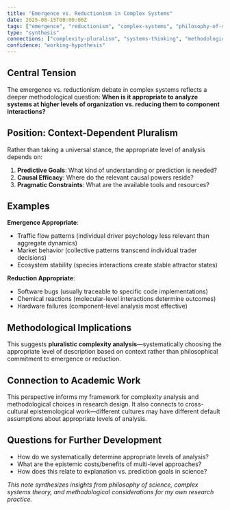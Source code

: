 ```yaml
---
title: "Emergence vs. Reductionism in Complex Systems"
date: 2025-08-15T00:00:00Z
tags: ["emergence", "reductionism", "complex-systems", "philosophy-of-science"]
type: "synthesis"
connections: ["complexity-pluralism", "systems-thinking", "methodological-pluralism"]
confidence: "working-hypothesis"
---
```


## Central Tension

The emergence vs. reductionism debate in complex systems reflects a deeper methodological question: **When is it appropriate to analyze systems at higher levels of organization vs. reducing them to component interactions?**

## Position: Context-Dependent Pluralism

Rather than taking a universal stance, the appropriate level of analysis depends on:

1. **Predictive Goals**: What kind of understanding or prediction is needed?
2. **Causal Efficacy**: Where do the relevant causal powers reside?
3. **Pragmatic Constraints**: What are the available tools and resources?

## Examples

**Emergence Appropriate**:
- Traffic flow patterns (individual driver psychology less relevant than aggregate dynamics)
- Market behavior (collective patterns transcend individual trader decisions)
- Ecosystem stability (species interactions create stable attractor states)

**Reduction Appropriate**:
- Software bugs (usually traceable to specific code implementations)
- Chemical reactions (molecular-level interactions determine outcomes)
- Hardware failures (component-level analysis most effective)

## Methodological Implications

This suggests **pluralistic complexity analysis**—systematically choosing the appropriate level of description based on context rather than philosophical commitment to emergence or reduction.

## Connection to Academic Work

This perspective informs my framework for complexity analysis and methodological choices in research design. It also connects to cross-cultural epistemological work—different cultures may have different default assumptions about appropriate levels of analysis.

## Questions for Further Development

- How do we systematically determine appropriate levels of analysis?
- What are the epistemic costs/benefits of multi-level approaches?
- How does this relate to explanation vs. prediction goals in science?

*This note synthesizes insights from philosophy of science, complex systems theory, and methodological considerations for my own research practice.*